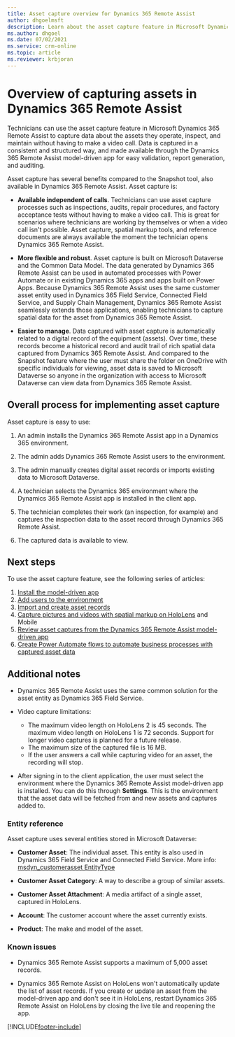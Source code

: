 ```yaml
---
title: Asset capture overview for Dynamics 365 Remote Assist
author: dhgoelmsft
description: Learn about the asset capture feature in Microsoft Dynamics 365 Remote Assist
ms.author: dhgoel
ms.date: 07/02/2021
ms.service: crm-online
ms.topic: article
ms.reviewer: krbjoran
---
```

# Overview of capturing assets in Dynamics 365 Remote Assist

Technicians can use the asset capture feature in Microsoft Dynamics 365 Remote Assist to capture data about the assets they operate, inspect, and maintain without having to make a video call. Data is captured in a consistent and structured way, and made available through the Dynamics 365 Remote Assist model-driven app for easy validation, report generation, and auditing.

Asset capture has several benefits compared to the Snapshot tool, also available in Dynamics 365 Remote Assist. Asset capture is:

- **Available independent of calls**. Technicians can use asset capture processes such as inspections, audits, repair procedures, and factory acceptance tests without having to make a video call. This is great for scenarios where technicians are working by themselves or when a video call isn't possible. Asset capture, spatial markup tools, and reference documents are always available the moment the technician opens Dynamics 365 Remote Assist.

- **More flexible and robust**. Asset capture is built on Microsoft Dataverse and the Common Data Model. The data generated by Dynamics 365 Remote Assist can be used in automated processes with Power Automate or in existing Dynamics 365 apps and apps built on Power Apps. Because Dynamics 365 Remote Assist uses the same customer asset entity used in Dynamics 365 Field Service, Connected Field Service, and Supply Chain Management, Dynamics 365 Remote Assist seamlessly extends those applications, enabling technicians to capture spatial data for the asset from Dynamics 365 Remote Assist.

- **Easier to manage**. Data captured with asset capture is automatically related to a digital record of the equipment (assets). Over time, these records become a historical record and audit trail of rich spatial data captured from Dynamics 365 Remote Assist. And compared to the Snapshot feature where the user must share the folder on OneDrive with specific individuals for viewing, asset data is saved to Microsoft Dataverse so anyone in the organization with access to Microsoft Dataverse can view data from Dynamics 365 Remote Assist.

## Overall process for implementing asset capture

Asset capture is easy to use:

1. An admin installs the Dynamics 365 Remote Assist app in a Dynamics 365 environment.

2. The admin adds Dynamics 365 Remote Assist users to the environment.

3. The admin manually creates digital asset records or imports existing data to Microsoft Dataverse.

4. A technician selects the Dynamics 365 environment where the Dynamics 365 Remote Assist app is installed in the client app.

5. The technician completes their work (an inspection, for example) and captures the inspection data to the asset record through Dynamics 365 Remote Assist.

6. The captured data is available to view.

## Next steps

To use the asset capture feature, see the following series of articles:

1. [Install the model-driven app](./ra-webapp-install.md)
2. [Add users to the environment](./asset-capture-add-users.md)
3. [Import and create asset records](./asset-capture-create-asset.md)
4. [Capture pictures and videos with spatial markup on HoloLens](./asset-capture-photos.md) and Mobile
5. [Review asset captures from the Dynamics 365 Remote Assist model-driven app](./asset-capture-review.md)
6. [Create Power Automate flows to automate business processes with captured asset data](./integrate-power-automate.md)

## Additional notes

- Dynamics 365 Remote Assist uses the same common solution for the asset entity as Dynamics 365 Field Service.

- Video capture limitations:

   - The maximum video length on HoloLens 2 is 45 seconds. The maximum video length on HoloLens 1 is 72 seconds. Support for longer video captures is planned for a future release.
   - The maximum size of the captured file is 16 MB.
   - If the user answers a call while capturing video for an asset, the recording will stop.

- After signing in to the client application, the user must select the environment where the Dynamics 365 Remote Assist model-driven app is installed. You can do this through **Settings**. This is the environment that the asset data will be fetched from and new assets and captures added to.

### Entity reference

Asset capture uses several entities stored in Microsoft Dataverse:

- **Customer Asset**: The individual asset. This entity is also used in Dynamics 365 Field Service and Connected Field Service. More info: [msdyn_customerasset EntityType](/dynamics365/customer-engagement/web-api/msdyn_customerasset)

- **Customer Asset Category**: A way to describe a group of similar assets.

- **Customer Asset Attachment**: A media artifact of a single asset, captured in HoloLens.

- **Account**: The customer account where the asset currently exists.

- **Product**: The make and model of the asset.

### Known issues

- Dynamics 365 Remote Assist supports a maximum of 5,000 asset records.

- Dynamics 365 Remote Assist on HoloLens won't automatically update the list of asset records. If you create or update an asset from the model-driven app and don't see it in HoloLens, restart Dynamics 365 Remote Assist on HoloLens by closing the live tile and reopening the app.


[!INCLUDE[footer-include](../includes/footer-banner.md)]
